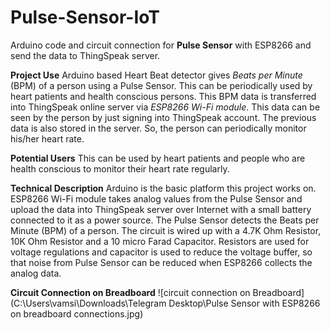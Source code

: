 # Pulse-Sensor-IoT
Arduino code and circuit connection for **Pulse Sensor** with ESP8266 and send the data to ThingSpeak server.

**Project Use**
Arduino based Heart Beat detector gives *Beats per Minute* (BPM) of a person using a Pulse Sensor. This can be periodically used by heart patients and health conscious persons. This BPM data is transferred into ThingSpeak online server via *ESP8266 Wi-Fi module*. This data can be seen by the person by just signing into ThingSpeak account. The previous data is also stored in the server. So, the person can periodically monitor his/her heart rate.

**Potential Users**
This can be used by heart patients and people who are health conscious to monitor their heart rate regularly.

**Technical Description**
Arduino is the basic platform this project works on. ESP8266 Wi-Fi module takes analog values from the Pulse Sensor and upload the data into ThingSpeak server over Internet with a small battery connected to it as a power source. The Pulse Sensor detects the Beats per Minute (BPM) of a person. The circuit is wired up with a 4.7K Ohm Resistor, 10K Ohm Resistor and a 10 micro Farad Capacitor. Resistors are used for voltage regulations and capacitor is used to reduce the voltage buffer, so that noise from Pulse Sensor can be reduced when ESP8266 collects the analog data.

**Circuit Connection on Breadboard**
![circuit connection on Breadboard] (C:\Users\vamsi\Downloads\Telegram Desktop\Pulse Sensor with ESP8266 on breadboard connections.jpg)

